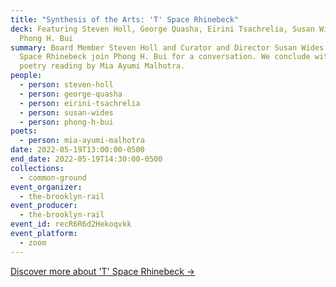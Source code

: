 ```yaml
---
title: "Synthesis of the Arts: 'T' Space Rhinebeck"
deck: Featuring Steven Holl, George Quasha, Eirini Tsachrelia, Susan Wides, and
  Phong H. Bui
summary: Board Member Steven Holl and Curator and Director Susan Wides from 'T'
  Space Rhinebeck join Phong H. Bui for a conversation. We conclude with a
  poetry reading by Mia Ayumi Malhotra.
people:
  - person: steven-holl
  - person: george-quasha
  - person: eirini-tsachrelia
  - person: susan-wides
  - person: phong-h-bui
poets:
  - person: mia-ayumi-malhotra
date: 2022-05-19T13:00:00-0500
end_date: 2022-05-19T14:30:00-0500
collections:
  - common-ground
event_organizer:
  - the-brooklyn-rail
event_producer:
  - the-brooklyn-rail
event_id: recR6R6d2Hekoqvkk
event_platform:
  - zoom
---
```

[Discover more about 'T' Space Rhinebeck →](https://tspacerhinebeck.org/)